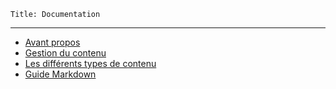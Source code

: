 	Title: Documentation
---

 - [Avant propos](docs/avant-propos)
 - [Gestion du contenu]({{base_url}}docs/flatfile)
 - [Les différents types de contenu]({{base_url}}docs/metas)
 - [Guide Markdown]({{base_url}}docs/markdown)